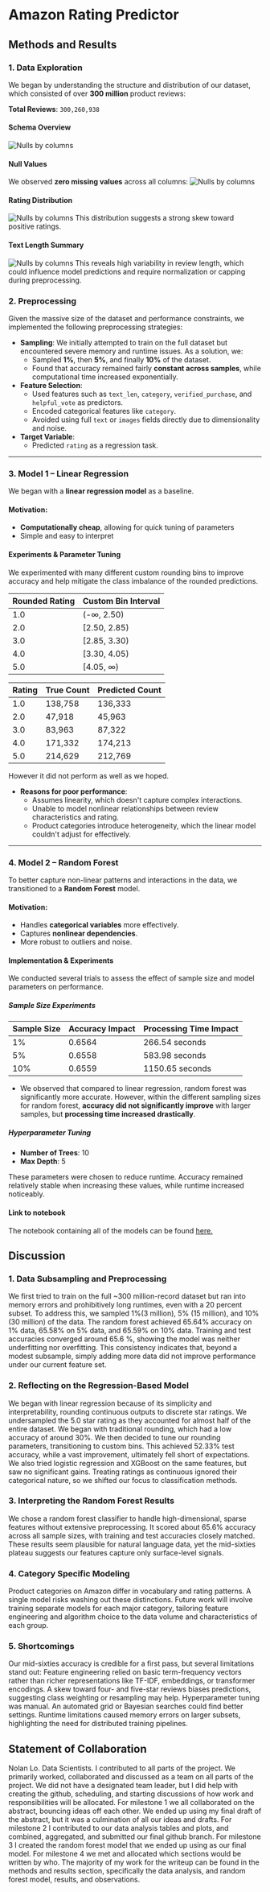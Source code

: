 # Amazon Rating Predictor








## Methods and Results

### 1. Data Exploration

We began by understanding the structure and distribution of our dataset, which consisted of over **300 million** product reviews:

**Total Reviews**: `300,260,938`

#### Schema Overview
![Nulls by columns](../images/schema.png)

#### Null Values
We observed **zero missing values** across all columns:
![Nulls by columns](../images/nulls_by_col.png)

#### Rating Distribution
![Nulls by columns](../images/rating_distribution.png)
This distribution suggests a strong skew toward positive ratings.

#### Text Length Summary
![Nulls by columns](../images/text_length.png)
This reveals high variability in review length, which could influence model predictions and require normalization or capping during preprocessing.


### 2. Preprocessing

Given the massive size of the dataset and performance constraints, we implemented the following preprocessing strategies:

- **Sampling**: We initially attempted to train on the full dataset but encountered severe memory and runtime issues. As a solution, we:
  - Sampled **1%**, then **5%**, and finally **10%** of the dataset.
  - Found that accuracy remained fairly **constant across samples**, while computational time increased exponentially.
- **Feature Selection**:
  - Used features such as `text_len`, `category`, `verified_purchase`, and `helpful_vote` as predictors.
  - Encoded categorical features like `category`.
  - Avoided using full `text` or `images` fields directly due to dimensionality and noise.
- **Target Variable**:
  - Predicted `rating` as a regression task.

---

### 3. Model 1 – Linear Regression

We began with a **linear regression model** as a baseline.

#### Motivation:
  - **Computationally cheap**, allowing for quick tuning of parameters
  - Simple and easy to interpret

#### Experiments & Parameter Tuning

We experimented with many different custom rounding bins to improve accuracy and help mitigate the class imbalance of the rounded predictions. 

| Rounded Rating | Custom Bin Interval |
|----------------|---------------------|
| 1.0            | (-∞, 2.50)          |
| 2.0            | [2.50, 2.85)        |
| 3.0            | [2.85, 3.30)        |
| 4.0            | [3.30, 4.05)        |
| 5.0            | [4.05, ∞)           |

| Rating | True Count | Predicted Count |
|--------|------------|-----------------|
| 1.0    | 138,758    | 136,333         |
| 2.0    | 47,918     | 45,963          |
| 3.0    | 83,963     | 87,322          |
| 4.0    | 171,332    | 174,213         |
| 5.0    | 214,629    | 212,769         |

However it did not perform as well as we hoped. 

- **Reasons for poor performance**:
  - Assumes linearity, which doesn't capture complex interactions.
  - Unable to model nonlinear relationships between review characteristics and rating.
  - Product categories introduce heterogeneity, which the linear model couldn't adjust for effectively.

---

### 4. Model 2 – Random Forest

To better capture non-linear patterns and interactions in the data, we transitioned to a **Random Forest** model.

#### Motivation:
- Handles **categorical variables** more effectively.
- Captures **nonlinear dependencies**.
- More robust to outliers and noise.

#### Implementation & Experiments

We conducted several trials to assess the effect of sample size and model parameters on performance.

##### Sample Size Experiments

| Sample Size | Accuracy Impact | Processing Time Impact |
|-------------|------------------|-------------------------|
| 1%          | 0.6564           | 266.54 seconds          |
| 5%          | 0.6558           | 583.98 seconds          |
| 10%         | 0.6559           | 1150.65 seconds         |

- We observed that compared to linear regression, random forest was significantly more accurate. However, within the different sampling sizes for random forest, **accuracy did not significantly improve** with larger samples, but **processing time increased drastically**.

##### Hyperparameter Tuning

- **Number of Trees**: 10  
- **Max Depth**: 5

These parameters were chosen to reduce runtime. Accuracy remained relatively stable when increasing these values, while runtime increased noticeably.

#### Link to notebook
The notebook containing all of the models can be found [here.](https://github.com/Nolan-Lo/Amazon_Product_Rating_Predictor/blob/Milestone4/Notebook/Amazon_Reviews_M4.ipynb)


## Discussion

### 1. Data Subsampling and Preprocessing
We first tried to train on the full ~300 million-record dataset but ran into memory errors and prohibitively long runtimes, even with a 20 percent subset. To address this, we sampled 1%(3 million), 5% (15 million), and 10% (30 million) of the data. The random forest achieved 65.64% accuracy on 1% data, 65.58% on 5% data, and 65.59% on 10% data. Training and test accuracies converged around 65.6 %, showing the model was neither underfitting nor overfitting. This consistency indicates that, beyond a modest subsample, simply adding more data did not improve performance under our current feature set.

### 2. Reflecting on the Regression-Based Model
We began with linear regression because of its simplicity and interpretability, rounding continuous outputs to discrete star ratings. We undersampled the 5.0 star rating as they accounted for almost half of the entire dataset. We began with traditional rounding, which had a low accuracy of around 30%. We then decided to tune our rounding parameters, transitioning to custom bins. This achieved 52.33% test accuracy, while a vast improvement, ultimately fell short of expectations. We also tried logistic regression and XGBoost on the same features, but saw no significant gains. Treating ratings as continuous ignored their categorical nature, so we shifted our focus to classification methods.

### 3. Interpreting the Random Forest Results
We chose a random forest classifier to handle high-dimensional, sparse features without extensive preprocessing. It scored about 65.6% accuracy across all sample sizes, with training and test accuracies closely matched. These results seem plausible for natural language data, yet the mid-sixties plateau suggests our features capture only surface-level signals.

### 4. Category Specific Modeling
Product categories on Amazon differ in vocabulary and rating patterns. A single model risks washing out these distinctions. Future work will involve training separate models for each major category, tailoring feature engineering and algorithm choice to the data volume and characteristics of each group.

### 5. Shortcomings
Our mid-sixties accuracy is credible for a first pass, but several limitations stand out:
 Feature engineering relied on basic term-frequency vectors rather than richer representations like TF-IDF, embeddings, or transformer encodings.
 A skew toward four- and five-star reviews biases predictions, suggesting class weighting or resampling may help.
Hyperparameter tuning was manual. An automated grid or Bayesian searches could find better settings.
Runtime limitations caused memory errors on larger subsets, highlighting the need for distributed training pipelines.




## Statement of Collaboration

Nolan Lo. Data Scientists. I contributed to all parts of the project. We primarily worked, collaborated and discussed as a team on all parts of the project. We did not have a designated team leader, but I did help with creating the github, scheduling, and starting discussions of how work and responsibilities will be allocated. For milestone 1 we all collaborated on the abstract, bouncing ideas off each other. We ended up using my final draft of the abstract, but it was a culmination of all our ideas and drafts. For milestone 2  I contributed to our data analysis tables and plots, and combined, aggregated, and submitted our final github branch. For milestone 3 I created the random forest model that we ended up using as our final model. For milestone 4 we met and allocated which sections would be written by who. The majority of my work for the writeup can be found in the methods and results section, specifically the data analysis, and random forest model, results, and observations. 
